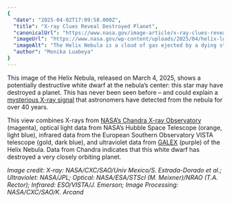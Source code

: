 ```yaml
---
{
  "date": "2025-04-02T17:09:58.000Z",
  "title": "X-ray Clues Reveal Destroyed Planet",
  "canonicalUrl": "https://www.nasa.gov/image-article/x-ray-clues-reveal-destroyed-planet/",
  "imageUrl": "https://www.nasa.gov/wp-content/uploads/2025/04/helix-lg.jpg",
  "imageAlt": "The Helix Nebula is a cloud of gas ejected by a dying star, known as a white dwarf. In the composite image, the cloud of gas strongly resembles a creature’s eye. Here, a hazy blue cloud is surrounded by misty, concentric rings of pale yellow, rose pink, and blood orange. Each ring appears dusted with flecks of gold, particularly the outer edges of the eye-shape. The entire image is speckled with glowing dots in blues, whites, yellows, and purples. At the center of the hazy blue gas cloud, is a bright white dot with a pink outer ring, and a smaller white dot.",
  "author": "Monika Luabeya"
}
---
```


This image of the Helix Nebula, released on March 4, 2025, shows a potentially destructive white dwarf at the nebula’s center: this star may have destroyed a planet. This has never been seen before – and could explain a [mysterious X-ray signal](https://www.nasa.gov/image-article/x-ray-signal-points-to-destroyed-planet-chandra-finds/) that astronomers have detected from the nebula for over 40 years.

This view combines X-rays from [NASA’s Chandra X-ray Observatory](https://www.nasa.gov/mission/chandra-x-ray-observatory/) (magenta), optical light data from NASA’s Hubble Space Telescope (orange, light blue), infrared data from the European Southern Observatory VISTA telescope (gold, dark blue), and ultraviolet data from [GALEX](https://science.nasa.gov/mission/galex/) (purple) of the Helix Nebula. Data from Chandra indicates that this white dwarf has destroyed a very closely orbiting planet.

_Image credit: X-ray: NASA/CXC/SAO/Univ Mexico/S. Estrada-Dorado et al.; Ultraviolet: NASA/JPL; Optical: NASA/ESA/STScI (M. Meixner)/NRAO (T.A. Rector); Infrared: ESO/VISTA/J. Emerson; Image Processing: NASA/CXC/SAO/K. Arcand_

